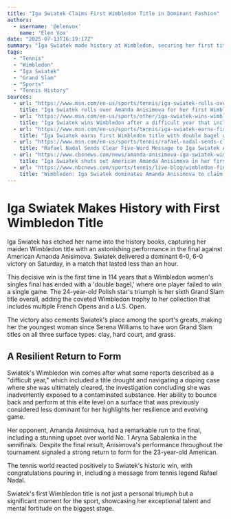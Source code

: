```yaml
---
title: "Iga Swiatek Claims First Wimbledon Title in Dominant Fashion"
authors:
  - username: '@elenvox'
    name: 'Elen Vox'
date: "2025-07-13T16:19:17Z"
summary: "Iga Swiatek made history at Wimbledon, securing her first title at the prestigious tournament with a commanding double bagel victory over Amanda Anisimova. This win marks a significant milestone in Swiatek's career, making her the youngest woman since Serena Williams to achieve Grand Slam titles on all three surfaces."
tags:
  - "Tennis"
  - "Wimbledon"
  - "Iga Swiatek"
  - "Grand Slam"
  - "Sports"
  - "Tennis History"
sources:
  - url: "https://www.msn.com/en-us/sports/tennis/iga-swiatek-rolls-over-amanda-anisimova-for-her-first-wimbledon-title/ar-AA1ItC7W"
    title: "Iga Swiatek rolls over Amanda Anisimova for her first Wimbledon title"
  - url: "https://www.msn.com/en-us/sports/other/iga-swiatek-wins-wimbledon-after-a-difficult-year-that-included-a-doping-case-and-a-title-drought/ar-AA1Ivwf9"
    title: "Iga Swiatek wins Wimbledon after a difficult year that included a doping case and a title drought"
  - url: "https://www.msn.com/en-us/sports/tennis/iga-swiatek-earns-first-wimbledon-title-with-double-bagel-win-vs.-amanda-anisimova/ar-AA1Isol4"
    title: "Iga Swiatek earns first Wimbledon title with double bagel win vs. Amanda Anisimova"
  - url: "https://www.msn.com/en-us/sports/tennis/rafael-nadal-sends-clear-five-word-message-to-iga-swiatek-after-wimbledon/ar-AA1IvJC7"
    title: "Rafael Nadal Sends Clear Five-Word Message to Iga Swiatek After Wimbledon"
  - url: "https://www.cbsnews.com/news/amanda-anisimova-iga-swiatek-wimbledon-womens-final/"
    title: "Iga Swiatek shuts out American Amanda Anisimova in her first Wimbledon women's final"
  - url: "https://www.nbcnews.com/sports/tennis/live-blog/wimbledon-final-2025-women-live-updates-rcna218102"
    title: "Wimbledon: Iga Swiatek dominates Amanda Anisimova to claim women's singles title"
---
```


# Iga Swiatek Makes History with First Wimbledon Title

Iga Swiatek has etched her name into the history books, capturing her maiden Wimbledon title with an astonishing performance in the final against American Amanda Anisimova. Swiatek delivered a dominant 6-0, 6-0 victory on Saturday, in a match that lasted less than an hour.

This decisive win is the first time in 114 years that a Wimbledon women's singles final has ended with a 'double bagel,' where one player failed to win a single game. The 24-year-old Polish star's triumph is her sixth Grand Slam title overall, adding the coveted Wimbledon trophy to her collection that includes multiple French Opens and a U.S. Open.

The victory also cements Swiatek's place among the sport's greats, making her the youngest woman since Serena Williams to have won Grand Slam titles on all three surface types: clay, hard court, and grass.

## A Resilient Return to Form

Swiatek's Wimbledon win comes after what some reports described as a "difficult year," which included a title drought and navigating a doping case where she was ultimately cleared, the investigation concluding she was inadvertently exposed to a contaminated substance. Her ability to bounce back and perform at this elite level on a surface that was previously considered less dominant for her highlights her resilience and evolving game.

Her opponent, Amanda Anisimova, had a remarkable run to the final, including a stunning upset over world No. 1 Aryna Sabalenka in the semifinals. Despite the final result, Anisimova's performance throughout the tournament signaled a strong return to form for the 23-year-old American.

The tennis world reacted positively to Swiatek's historic win, with congratulations pouring in, including a message from tennis legend Rafael Nadal.

Swiatek's first Wimbledon title is not just a personal triumph but a significant moment for the sport, showcasing her exceptional talent and mental fortitude on the biggest stage.
